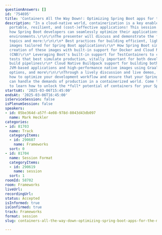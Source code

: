 ```yaml
---
questionAnswers: []
id: '754695'
title: 'Containers All the Way Down!: Optimizing Spring Boot apps for the Modern Cloud'
description: "In a cloud-native world, containerization is a key enabler for scalable,
  portable, resilient, and (cost-)effective applications! This session will explore
  how Spring Boot developers can seamlessly optimize their applications for containerized
  environments.\r\n\r\nThe presenter will discuss and demonstrate the following pivotal
  topics and more:\r\n\r\n* Best practices for building efficient, lightweight container
  images tailored for Spring Boot applications\r\n* How Spring Boot simplifies the
  creation of these images with built-in support for Docker and Cloud Native Buildpacks
  (CNB)\r\n* Leveraging Boot's built-in support for TestContainers to create integration
  tests that best simulate production, vitally important for both development and
  build pipelines\r\n* Cloud Native Buildpack support for building both traditional
  JVM-based applications and high-performance native images using GraalVM, customization
  options, and more\r\n\r\nThrough a lively discussion and live demos, you'll see
  how to optimize your development workflow and ensure that your Spring Boot applications
  can handle the demands of production in a containerized world. Come to this session
  to learn how to unlock the *full* potential of containers for your Spring Boot projects!"
startsAt: '2025-03-06T15:45:00'
endsAt: '2025-03-06T16:45:00'
isServiceSession: false
isPlenumSession: false
speakers:
- id: 05be364d-a57f-4e08-978d-8043d43db097
  name: Mark Heckler
categories:
- id: 81703
  name: Track
  categoryItems:
  - id: 290607
    name: Frameworks
  sort: 0
- id: 81704
  name: Session Format
  categoryItems:
  - id: 290619
    name: session
  sort: 1
roomId: 58702
room: Frameworks
liveUrl:
recordingUrl:
status: Accepted
isInformed: true
isConfirmed: true
track: Frameworks
format: session
slug: containers-all-the-way-down-optimizing-spring-boot-apps-for-the-modern-cloud

---
```

